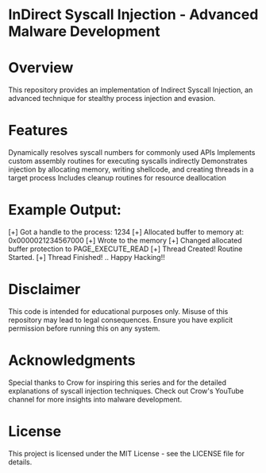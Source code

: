 # InDirect Syscall Injection - Advanced Malware Development 

# Overview
This repository provides an implementation of Indirect Syscall Injection, an advanced technique for stealthy process injection and evasion.

# Features
Dynamically resolves syscall numbers for commonly used APIs
Implements custom assembly routines for executing syscalls indirectly
Demonstrates injection by allocating memory, writing shellcode, and creating threads in a target process
Includes cleanup routines for resource deallocation

# Example Output:
[+] Got a handle to the process: 1234
[+] Allocated buffer to memory at: 0x0000021234567000
[+] Wrote to the memory
[+] Changed allocated buffer protection to PAGE_EXECUTE_READ
[+] Thread Created! Routine Started.
[+] Thread Finished! .. Happy Hacking!!

# Disclaimer
This code is intended for educational purposes only. Misuse of this repository may lead to legal consequences. Ensure you have explicit permission before running this on any system.

# Acknowledgments
Special thanks to Crow for inspiring this series and for the detailed explanations of syscall injection techniques. Check out Crow's YouTube channel for more insights into malware development.

# License
This project is licensed under the MIT License - see the LICENSE file for details.
